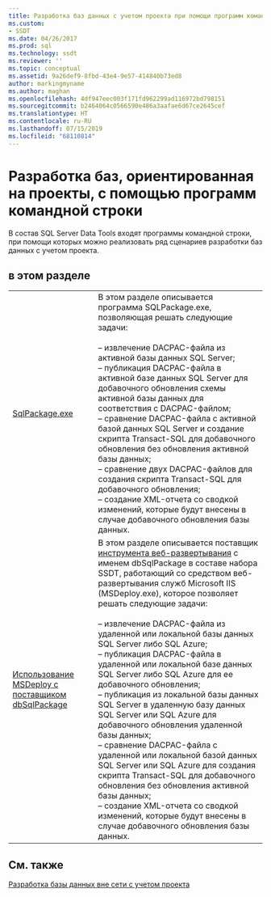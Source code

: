 ```yaml
---
title: Разработка баз данных с учетом проекта при помощи программ командной строки | Документация Майкрософт
ms.custom:
- SSDT
ms.date: 04/26/2017
ms.prod: sql
ms.technology: ssdt
ms.reviewer: ''
ms.topic: conceptual
ms.assetid: 9a26def9-8fbd-43e4-9e57-414840b73ed8
author: markingmyname
ms.author: maghan
ms.openlocfilehash: 4df947eec003f171fd962299ad116972bd798151
ms.sourcegitcommit: b2464064c0566590e486a3aafae6d67ce2645cef
ms.translationtype: HT
ms.contentlocale: ru-RU
ms.lasthandoff: 07/15/2019
ms.locfileid: "68110814"
---
```

# <a name="project-oriented-database-development-using-command-line-tools"></a>Разработка баз, ориентированная на проекты, с помощью программ командной строки
В состав SQL Server Data Tools входят программы командной строки, при помощи которых можно реализовать ряд сценариев разработки баз данных с учетом проекта.  
  
## <a name="in-this-section"></a>в этом разделе  
  
|||  
|-|-|  
|[SqlPackage.exe](../tools/sqlpackage.md)|В этом разделе описывается программа SQLPackage.exe, позволяющая решать следующие задачи:<br /><br />– извлечение DACPAC-файла из активной базы данных SQL Server;<br />– публикация DACPAC-файла в активной базе данных SQL Server для добавочного обновления схемы активной базы данных для соответствия с DACPAC-файлом;<br />– сравнение DACPAC-файла с активной базой данных SQL Server и создание скрипта Transact\-SQL для добавочного обновления без обновления активной базы данных;<br />– сравнение двух DACPAC-файлов для создания скрипта Transact\-SQL для добавочного обновления;<br />– создание XML-отчета со сводкой изменений, которые будут внесены в случае добавочного обновления базы данных.|  
|[Использование MSDeploy с поставщиком dbSqlPackage](../ssdt/using-msdeploy-with-dbsqlpackage-provider.md)|В этом разделе описывается поставщик [инструмента веб-развертывания](https://go.microsoft.com/fwlink/?LinkId=231798) с именем dbSqlPackage в составе набора SSDT, работающий со средством веб-развертывания служб Microsoft IIS (MSDeploy.exe), которое позволяет решать следующие задачи:<br /><br />– извлечение DACPAC-файла из удаленной или локальной базы данных SQL Server либо SQL Azure;<br />– публикация DACPAC-файла в удаленной или локальной базе данных SQL Server либо SQL Azure для ее добавочного обновления;<br />– публикация из локальной базы данных SQL Server в удаленную базу данных SQL Server или SQL Azure для добавочного обновления удаленной базы данных;<br />– сравнение DACPAC-файла с удаленной или локальной базой данных SQL Server или SQL Azure для создания скрипта Transact\-SQL для добавочного обновления без обновления активной базы данных;<br />– создание XML-отчета со сводкой изменений, которые будут внесены в случае добавочного обновления базы данных.|  
  
## <a name="related-sections"></a>См. также  
[Разработка базы данных вне сети с учетом проекта](../ssdt/project-oriented-offline-database-development.md)  
  
